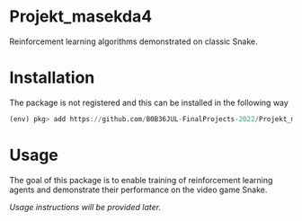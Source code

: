 # Projekt_masekda4

Reinforcement learning algorithms demonstrated on classic Snake.

# Installation

The package is not registered and this can be installed in the following way

```julia
(env) pkg> add https://github.com/B0B36JUL-FinalProjects-2022/Projekt_masekda4
```

# Usage

The goal of this package is to enable training of reinforcement learning agents and demonstrate their performance on the video game Snake.

*Usage instructions will be provided later.*